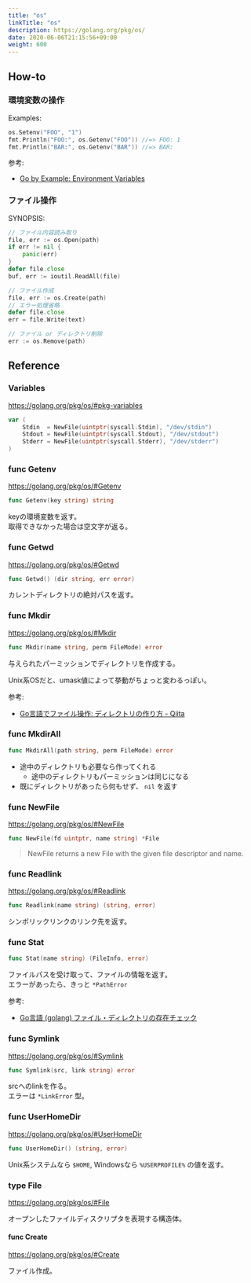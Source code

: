 ```yaml
---
title: "os"
linkTitle: "os"
description: https://golang.org/pkg/os/
date: 2020-06-06T21:15:56+09:00
weight: 600
---
```


## How-to
### 環境変数の操作

Examples:

```go
os.Setenv("FOO", "1")
fmt.Println("FOO:", os.Getenv("FOO")) //=> FOO: 1
fmt.Println("BAR:", os.Getenv("BAR")) //=> BAR: 
```

参考:

- [Go by Example: Environment Variables](https://gobyexample.com/environment-variables "Go by Example: Environment Variables")

### ファイル操作

SYNOPSIS:

```go
// ファイル内容読み取り
file, err := os.Open(path)
if err != nil {
    panic(err)
}
defer file.close
buf, err := ioutil.ReadAll(file)

// ファイル作成
file, err := os.Create(path)
// エラー処理省略
defer file.close
err = file.Write(text)

// ファイル or ディレクトリ削除
err := os.Remove(path)
```

## Reference
### Variables

https://golang.org/pkg/os/#pkg-variables

```go
var (
    Stdin  = NewFile(uintptr(syscall.Stdin), "/dev/stdin")
    Stdout = NewFile(uintptr(syscall.Stdout), "/dev/stdout")
    Stderr = NewFile(uintptr(syscall.Stderr), "/dev/stderr")
)
```

### func Getenv

https://golang.org/pkg/os/#Getenv

```go
func Getenv(key string) string
```

keyの環境変数を返す。  
取得できなかった場合は空文字が返る。

### func Getwd

https://golang.org/pkg/os/#Getwd

```go
func Getwd() (dir string, err error)
```

カレントディレクトリの絶対パスを返す。

### func Mkdir

https://golang.org/pkg/os/#Mkdir

```go
func Mkdir(name string, perm FileMode) error
```

与えられたパーミッションでディレクトリを作成する。

Unix系OSだと、umask値によって挙動がちょっと変わるっぽい。

参考:

- [Go言語でファイル操作: ディレクトリの作り方 - Qiita](https://qiita.com/suin/items/af8f306dc6b38a293ef5)

### func MkdirAll

```go
func MkdirAll(path string, perm FileMode) error
```

- 途中のディレクトリも必要なら作ってくれる
  - 途中のディレクトリもパーミッションは同じになる
- 既にディレクトリがあったら何もせず、 `nil` を返す

### func NewFile

https://golang.org/pkg/os/#NewFile

```go
func NewFile(fd uintptr, name string) *File
```

> NewFile returns a new File with the given file descriptor and name.

### func Readlink

https://golang.org/pkg/os/#Readlink

```go
func Readlink(name string) (string, error)
```

シンボリックリンクのリンク先を返す。

### func Stat

```go
func Stat(name string) (FileInfo, error)
```

ファイルパスを受け取って、ファイルの情報を返す。  
エラーがあったら、きっと `*PathError`

参考:

- [Go言語 (golang) ファイル・ディレクトリの存在チェック](https://www.sukerou.com/2017/08/go-golang.html)

### func Symlink

https://golang.org/pkg/os/#Symlink

```go
func Symlink(src, link string) error
```

srcへのlinkを作る。  
エラーは `*LinkError` 型。

### func UserHomeDir

https://golang.org/pkg/os/#UserHomeDir

```go
func UserHomeDir() (string, error)
```

Unix系システムなら `$HOME`, Windowsなら `%USERPROFILE%` の値を返す。

### type File

https://golang.org/pkg/os/#File

オープンしたファイルディスクリプタを表現する構造体。

#### func Create

https://golang.org/pkg/os/#Create

ファイル作成。
